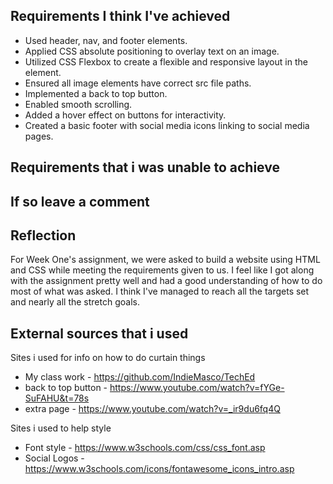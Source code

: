 ## Requirements I think I've achieved

- Used header, nav, and footer elements.
- Applied CSS absolute positioning to overlay text on an image.
- Utilized CSS Flexbox to create a flexible and responsive layout in the <nav> element.
- Ensured all image elements have correct src file paths.
- Implemented a back to top button.
- Enabled smooth scrolling.
- Added a hover effect on buttons for interactivity.
- Created a basic footer with social media icons linking to social media pages.

## Requirements that i was unable to achieve

## If so leave a comment

## Reflection

For Week One's assignment, we were asked to build a website using HTML and CSS while meeting the requirements given to us. I feel like I got along with the assignment pretty well and had a good understanding of how to do most of what was asked. I think I've managed to reach all the targets set and nearly all the stretch goals.

## External sources that i used

Sites i used for info on how to do curtain things

- My class work - https://github.com/IndieMasco/TechEd
- back to top button - https://www.youtube.com/watch?v=fYGe-SuFAHU&t=78s
- extra page - https://www.youtube.com/watch?v=_ir9du6fq4Q

Sites i used to help style

- Font style - https://www.w3schools.com/css/css_font.asp
- Social Logos - https://www.w3schools.com/icons/fontawesome_icons_intro.asp
